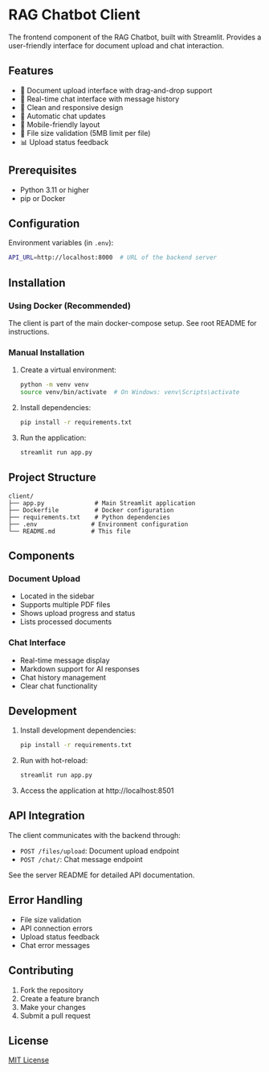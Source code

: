 # RAG Chatbot Client

The frontend component of the RAG Chatbot, built with Streamlit. Provides a user-friendly interface for document upload and chat interaction.

## Features

- 📄 Document upload interface with drag-and-drop support
- 💬 Real-time chat interface with message history
- 🎨 Clean and responsive design
- 🔄 Automatic chat updates
- 📱 Mobile-friendly layout
- 🚫 File size validation (5MB limit per file)
- 📊 Upload status feedback

## Prerequisites

- Python 3.11 or higher
- pip or Docker

## Configuration

Environment variables (in `.env`):
```bash
API_URL=http://localhost:8000  # URL of the backend server
```

## Installation

### Using Docker (Recommended)

The client is part of the main docker-compose setup. See root README for instructions.

### Manual Installation

1. Create a virtual environment:
   ```bash
   python -m venv venv
   source venv/bin/activate  # On Windows: venv\Scripts\activate
   ```

2. Install dependencies:
   ```bash
   pip install -r requirements.txt
   ```

3. Run the application:
   ```bash
   streamlit run app.py
   ```

## Project Structure

```
client/
├── app.py              # Main Streamlit application
├── Dockerfile          # Docker configuration
├── requirements.txt    # Python dependencies
├── .env               # Environment configuration
└── README.md          # This file
```

## Components

### Document Upload
- Located in the sidebar
- Supports multiple PDF files
- Shows upload progress and status
- Lists processed documents

### Chat Interface
- Real-time message display
- Markdown support for AI responses
- Chat history management
- Clear chat functionality

## Development

1. Install development dependencies:
   ```bash
   pip install -r requirements.txt
   ```

2. Run with hot-reload:
   ```bash
   streamlit run app.py
   ```

3. Access the application at http://localhost:8501

## API Integration

The client communicates with the backend through:

- `POST /files/upload`: Document upload endpoint
- `POST /chat/`: Chat message endpoint

See the server README for detailed API documentation.

## Error Handling

- File size validation
- API connection errors
- Upload status feedback
- Chat error messages

## Contributing

1. Fork the repository
2. Create a feature branch
3. Make your changes
4. Submit a pull request

## License

[MIT License](../LICENSE) 